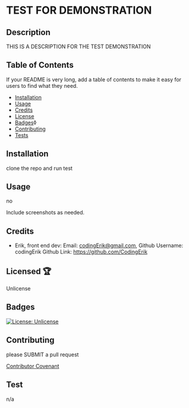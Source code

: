 

  # TEST FOR DEMONSTRATION

  ## Description
  
  THIS IS A DESCRIPTION FOR THE TEST DEMONSTRATION
  
  
  ## Table of Contents 
  
  If your README is very long, add a table of contents to make it easy for users to find what they need.
  
  * [Installation](#-Installation)
  * [Usage](#-Usage)
  * [Credits](#-Credits)
  * [License](#-License)
  * [Badges](#-Badges)◊
  * [Contributing](#-Contributing)
  * [Tests](#-Tests)
  
  ## Installation
  
  clone the repo and run test
  
  
  ## Usage
  
  no 
  
  Include screenshots as needed. 
  
  
  ## Credits
  
  * Erik, front end dev: Email: [codingErik@gmail.com](emailTo:codingErik@gmail.com), Github Username: codingErik Github Link:  https://github.com/CodingErik

  ## Licensed 🏆 
  
  Unlicense 
  

  
  ## Badges
  
  [![License: Unlicense](https://img.shields.io/badge/license-Unlicense-blue.svg)](http://unlicense.org/)
  
  
  ## Contributing 
  
  please SUBMIT a pull request
  
  [Contributor Covenant](https://www.contributor-covenant.org/)
  
  ## Test
  
  n/a
  
  

  
  




















